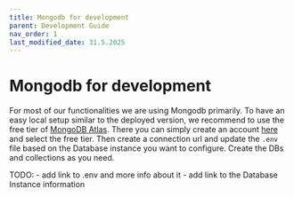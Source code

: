 ```yaml
---
title: Mongodb for development
parent: Development Guide
nav_order: 1
last_modified_date: 31.5.2025
---
```

# Mongodb for development

For most of our functionalities we are using Mongodb primarily.
To have an easy local setup similar to the deployed version, we recommend to use the free tier of [MongoDB Atlas](https://www.mongodb.com/atlas).
There you can simply create an account [here](https://www.mongodb.com/atlas) and select the free tier.
Then create a connection url and update the `.env` file based on the Database instance you want to configure.
Create the DBs and collections as you need.


TODO:
    - add link to .env and more info about it
    - add link to the Database Instance information 